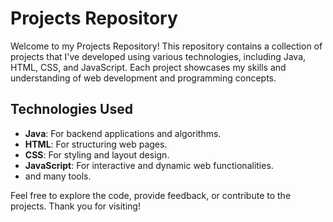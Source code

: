 # Projects Repository

Welcome to my Projects Repository! This repository contains a collection of projects that I've developed using various technologies, including Java, HTML, CSS, and JavaScript. Each project showcases my skills and understanding of web development and programming concepts.

## Technologies Used

- **Java**: For backend applications and algorithms.
- **HTML**: For structuring web pages.
- **CSS**: For styling and layout design.
- **JavaScript**: For interactive and dynamic web functionalities.
- and many tools.

Feel free to explore the code, provide feedback, or contribute to the projects. Thank you for visiting!
